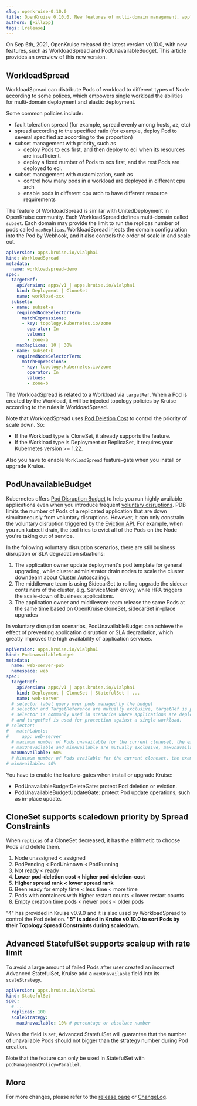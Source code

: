 ```yaml
---
slug: openkruise-0.10.0
title: OpenKruise 0.10.0, New features of multi-domain management, application protection
authors: [FillZpp]
tags: [release]
---
```


On Sep 6th, 2021, OpenKruise released the latest version v0.10.0, with new features, such as WorkloadSpread and PodUnavailableBudget. This article provides an overview of this new version.

## WorkloadSpread

WorkloadSpread can distribute Pods of workload to different types of Node according to some polices, which empowers single workload the abilities for
multi-domain deployment and elastic deployment.

Some common policies include:
- fault toleration spread (for example, spread evenly among hosts, az, etc)
- spread according to the specified ratio (for example, deploy Pod to several specified az according to the proportion)
- subset management with priority, such as
  - deploy Pods to ecs first, and then deploy to eci when its resources are insufficient.
  - deploy a fixed number of Pods to ecs first, and the rest Pods are deployed to eci.
- subset management with customization, such as
  - control how many pods in a workload are deployed in different cpu arch
  - enable pods in different cpu arch to have different resource requirements

The feature of WorkloadSpread is similar with UnitedDeployment in OpenKruise community. Each WorkloadSpread defines multi-domain
called `subset`. Each domain may provide the limit to run the replicas number of pods called `maxReplicas`.
WorkloadSpread injects the domain configuration into the Pod by Webhook, and it also controls the order of scale in and scale out.


```yaml
apiVersion: apps.kruise.io/v1alpha1
kind: WorkloadSpread
metadata:
  name: workloadspread-demo
spec:
  targetRef:
    apiVersion: apps/v1 | apps.kruise.io/v1alpha1
    kind: Deployment | CloneSet
    name: workload-xxx
  subsets:
  - name: subset-a
    requiredNodeSelectorTerm:
      matchExpressions:
      - key: topology.kubernetes.io/zone
        operator: In
        values:
        - zone-a
    maxReplicas: 10 | 30%
  - name: subset-b
    requiredNodeSelectorTerm:
      matchExpressions:
      - key: topology.kubernetes.io/zone
        operator: In
        values:
        - zone-b
```

The WorkloadSpread is related to a Workload via `targetRef`. When a Pod is created by the Workload, it will be injected topology policies by Kruise according to the rules in WorkloadSpread.

Note that WorkloadSpread uses [Pod Deletion Cost](https://kubernetes.io/docs/reference/labels-annotations-taints/#pod-deletion-cost) to control the priority of scale down. So:

- If the Workload type is CloneSet, it already supports the feature.
- If the Workload type is Deployment or ReplicaSet, it requires your Kubernetes version >= 1.22.

Also you have to enable `WorkloadSpread` feature-gate when you install or upgrade Kruise.

## PodUnavailableBudget

Kubernetes offers [Pod Disruption Budget](https://kubernetes.io/docs/tasks/run-application/configure-pdb/) to help you run highly available applications even when you introduce frequent [voluntary disruptions](https://kubernetes.io/docs/concepts/workloads/pods/disruptions/).
PDB limits the number of Pods of a replicated application that are down simultaneously from voluntary disruptions. However, it can only constrain the voluntary disruption triggered by the [Eviction API](https://kubernetes.io/docs/tasks/administer-cluster/safely-drain-node/#eviction-api).
For example, when you run kubectl drain, the tool tries to evict all of the Pods on the Node you're taking out of service.

In the following voluntary disruption scenarios, there are still business disruption or SLA degradation situations:
1. The application owner update deployment's pod template for general upgrading, while cluster administrator drain nodes to scale the cluster down(learn about [Cluster Autoscaling](https://github.com/kubernetes/autoscaler/#readme)).
2. The middleware team is using SidecarSet to rolling upgrade the sidecar containers of the cluster, e.g. ServiceMesh envoy, while HPA triggers the scale-down of business applications.
3. The application owner and middleware team release the same Pods at the same time based on OpenKruise cloneSet, sidecarSet in-place upgrades

In voluntary disruption scenarios, PodUnavailableBudget can achieve the effect of preventing application disruption or SLA degradation, which greatly improves the high availability of application services.

```yaml
apiVersion: apps.kruise.io/v1alpha1
kind: PodUnavailableBudget
metadata:
  name: web-server-pub
  namespace: web
spec:
  targetRef:
    apiVersion: apps/v1 | apps.kruise.io/v1alpha1
    kind: Deployment | CloneSet | StatefulSet | ...
    name: web-server
  # selector label query over pods managed by the budget
  # selector and TargetReference are mutually exclusive, targetRef is priority to take effect.
  # selector is commonly used in scenarios where applications are deployed using multiple workloads,
  # and targetRef is used for protection against a single workload.
# selector:
#   matchLabels:
#     app: web-server
  # maximum number of Pods unavailable for the current cloneset, the example is cloneset.replicas(5) * 60% = 3
  # maxUnavailable and minAvailable are mutually exclusive, maxUnavailable is priority to take effect
  maxUnavailable: 60%
  # Minimum number of Pods available for the current cloneset, the example is cloneset.replicas(5) * 40% = 2
# minAvailable: 40%
```

You have to enable the feature-gates when install or upgrade Kruise:

- PodUnavailableBudgetDeleteGate: protect Pod deletion or eviction.
- PodUnavailableBudgetUpdateGate: protect Pod update operations, such as in-place update.

## CloneSet supports scaledown priority by Spread Constraints

When `replicas` of a CloneSet decreased, it has the arithmetic to choose Pods and delete them.

1. Node unassigned < assigned
2. PodPending < PodUnknown < PodRunning
3. Not ready < ready
4. **Lower pod-deletion cost < higher pod-deletion-cost**
5. **Higher spread rank < lower spread rank**
6. Been ready for empty time < less time < more time
7. Pods with containers with higher restart counts < lower restart counts
8. Empty creation time pods < newer pods < older pods

"4" has provided in Kruise v0.9.0 and it is also used by WorkloadSpread to control the Pod deletion. **"5" is added in Kruise v0.10.0 to sort Pods by their Topology Spread Constraints during scaledown.**

## Advanced StatefulSet supports scaleup with rate limit

To avoid a large amount of failed Pods after user created an incorrect Advanced StatefulSet, Kruise add a `maxUnavailable` field into its `scaleStrategy`.

```yaml
apiVersion: apps.kruise.io/v1beta1
kind: StatefulSet
spec:
  # ...
  replicas: 100
  scaleStrategy:
    maxUnavailable: 10% # percentage or absolute number
```

When the field is set, Advanced StatefulSet will guarantee that the number of unavailable Pods should not bigger than the strategy number during Pod creation.

Note that the feature can only be used in StatefulSet with `podManagementPolicy=Parallel`.

## More

For more changes, please refer to the [release page](https://github.com/openkruise/kruise/releases) or [ChangeLog](https://github.com/openkruise/kruise/blob/master/CHANGELOG.md).
